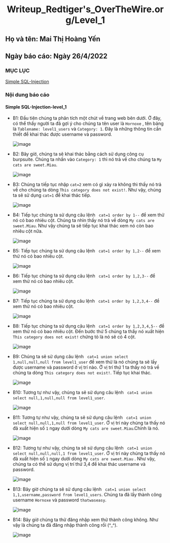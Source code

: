 # <div align="center"><p> Writeup_Redtiger's_OverTheWire.org/Level_1</p></div>
 ## Họ và tên: Mai Thị Hoàng Yến
 ## Ngày báo cáo: Ngày 26/4/2022
 ### MỤC LỤC
   [Simple SQL-Injection](#gioithieu)
   
### Nội dung báo cáo 
#### Simple SQL-Injection-level_1 <a name="gioithieu"></a>
- B1: Đầu tiên chúng ta phân tích một chút về trang web bên dưới. Ở đây, có thể thấy người ta đã gợi ý cho chúng ta tên user là `Hornoxe` , tên bảng là `Tablename: level1_users` và `Category: 1`. Đây là những thông tin cần thiết để khai thác được username và password.

   ![image](https://user-images.githubusercontent.com/101852647/165264257-d39704db-e32e-4129-b392-6a533f14b9ca.png)

- B2: Bây giờ, chúng ta sẽ khai thác bằng cách sử dụng công cụ burpsuite. Chúng ta nhấn vào  `Category: 1` thì nó trả về cho chúng ta `My cats are sweet.Miau`.

   ![image](https://user-images.githubusercontent.com/101852647/165264836-f3bca570-a15b-40dd-a14b-fae378419c09.png)

- B3: Chúng ta tiếp tục nhập `cat=2` xem có gì xảy ra không thì thấy nó trả về cho chúng ta dòng `This category does not exist!`. Như vậy, chúng ta sẽ sử dụng `cat=1` để khai thác tiếp.

   ![image](https://user-images.githubusercontent.com/101852647/165265085-0b14f734-203c-4f97-9665-d4e02eea8abb.png)

- B4: Tiếp tục chúng ta sử dụng câu lệnh ` cat=1 order by 1--` để xem thử nó có bao nhiêu cột. Chúng ta nhìn thấy nó trả về dòng `My cats are sweet.Miau`. Như vậy chúng ta sẽ tiếp tục khai thác xem nó còn bao nhiêu cột nữa.

   ![image](https://user-images.githubusercontent.com/101852647/165265835-b2e178af-ab0e-45d9-86d7-2140d1694dd6.png)
   
- B5: Tiếp tục chúng ta sử dụng câu lệnh ` cat=1 order by 1,2--` để xem thử nó có bao nhiêu cột.

   ![image](https://user-images.githubusercontent.com/101852647/165266430-da3460c0-f2ba-49cf-964d-14dbd90fd894.png)

- B6: Tiếp tục chúng ta sử dụng câu lệnh ` cat=1 order by 1,2,3--` để xem thử nó có bao nhiêu cột.

   ![image](https://user-images.githubusercontent.com/101852647/165266654-e2f29a9e-2ece-435b-af95-b1b2db7772f3.png)

- B7: Tiếp tục chúng ta sử dụng câu lệnh ` cat=1 order by 1,2,3,4--` để xem thử nó có bao nhiêu cột.

   ![image](https://user-images.githubusercontent.com/101852647/165266708-9ebb83ef-517a-424a-b05f-d5e18284a99e.png)

- B8: Tiếp tục chúng ta sử dụng câu lệnh ` cat=1 order by 1,2,3,4,5--` để xem thử nó có bao nhiêu cột. Đến bước thứ 5 chúng ta thấy nó xuất hiện `This category does not exist!` chứng tỏ là nó sẽ có 4 cột. 

   ![image](https://user-images.githubusercontent.com/101852647/165266776-f1e0f561-61a1-4d30-8a5b-6e27adabc893.png)
   
- B9: Chúng ta sẽ sử dụng câu lệnh ` cat=1 union select 1,null,null,null from level1_user` để xem thử là nó chúng ta sẽ lấy được username và password ở vị trí nào. Ở vị trí thứ 1 ta thấy nó trả về chúng ta dòng `This category does not exist!`. Tiếp tục khai thác. 

  ![image](https://user-images.githubusercontent.com/101852647/165267782-7d30bb78-fa49-4700-bd7f-11e44dd6ca6c.png)

- B10: Tương tự như vậy, chúng ta sẽ sử dụng câu lệnh ` cat=1 union select null,1,null,null from level1_user`.

  ![image](https://user-images.githubusercontent.com/101852647/165268000-eb27e406-fba9-47c8-b937-7fbf44debb48.png)

- B11: Tương tự như vậy, chúng ta sẽ sử dụng câu lệnh ` cat=1 union select null,null,1,null from level1_user`. Ở vị trí này chúng ta thấy nó đã xuất hiện số `1` ngay dưới dòng `My cats are sweet.Miau`.Chính là nó.

  ![image](https://user-images.githubusercontent.com/101852647/165268119-4459025e-8cbb-4567-af11-7a8522d1a981.png)
  
- B12: Tương tự như vậy, chúng ta sẽ sử dụng câu lệnh ` cat=1 union select null,null,null,1 from level1_user`. Ở vị trí này chúng ta thấy nó đã xuất hiện số `1` ngay dưới dòng `My cats are sweet.Miau` . Như vậy, chúng ta có thể sử dụng vị trí thứ 3,4 để khai thác username và password.

  ![image](https://user-images.githubusercontent.com/101852647/165269086-e9de7fc0-e066-4780-aa8a-dc8074371a9b.png)

- B13: Bây giờ chúng ta sẽ sử dụng câu lệnh ` cat=1 union select 1,1,username,password from level1_users`. Chúng ta đã lấy thành công username `Hornoxe` và password `thatwaseasy`.

  ![image](https://user-images.githubusercontent.com/101852647/165270001-ed9b3440-8649-4347-9e5a-2c4c8b98483e.png)

- B14: Bây giờ chúng ta thử đăng nhập xem thử thành công không. Như vậy là chúng ta đã đăng nhập thành công rồi (^_^).

  ![image](https://user-images.githubusercontent.com/101852647/165270387-a52e77e9-e676-40c2-8aa0-9e59e805169b.png)
  
